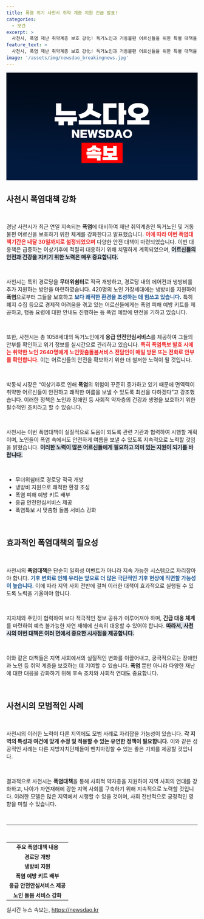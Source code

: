 ```yaml
---
title: 폭염 위기 사천시 취약 계층 지원 긴급 발표!
categories:
  - 보건
excerpt: >
  사천시, 폭염 재난 취약계층 보호 강化! 독거노인과 거동불편 어르신들을 위한 특별 대책을 마련하고, 맞춤형 안전 서비스를 제공해 폭염 피해를 최소화할 계획이다.
feature_text: >
  사천시, 폭염 재난 취약계층 보호 강化! 독거노인과 거동불편 어르신들을 위한 특별 대책을 마련하고, 맞춤형 안전 서비스를 제공해 폭염 피해를 최소화할 계획이다.
image: '/assets/img/newsdao_breakingnews.jpg'
---
```


<p><img src="/assets/img/newsdao_breakingnews.jpg" alt="firstkoreanews 속보" /></p>

<h2 data-ke-size="size26">사천시 폭염대책 강화</h2>

<p data-ke-size="size16">&nbsp;</p>

<p>경남 사천시가 최근 연일 지속되는 <strong>폭염</strong>에 대비하여 재난 취약계층인 독거노인 및 거동불편 어르신을 보호하기 위한 체계를 강화한다고 발표했습니다. <b><span style="color: #ee2323;">이에 따라 이번 폭염대책기간은 내달 30일까지로 설정되었으며</span></b> 다양한 안전 대책이 마련되었습니다. 이번 대응책은 급증하는 이상기후에 적절히 대응하기 위해 치밀하게 계획되었으며, <b><span style="background-color: #21538527;">어르신들의 안전과 건강을 지키기 위한 노력은 매우 중요합니다.</span></b></p>

<p data-ke-size="size16">&nbsp;</p>

<p>사천시는 특히 경로당을 <strong>무더위쉼터</strong>로 적극 개방하고, 경로당 내의 에어컨과 냉방비를 추가 지원하는 방안을 마련하였습니다. 420명의 노인 가장세대에는 냉방비를 지원하여 <strong>폭염</strong>으로부터 그들을 보호하고 <b><span style="color: #1a5490;">보다 쾌적한 환경을 조성하는 데 힘쓰고 있습니다.</span></b> 특히 폐지 수집 등으로 경제적 어려움을 겪고 있는 어르신들에게는 폭염 피해 예방 키트를 제공하고, 행동 요령에 대한 안내도 진행하는 등 폭염 예방에 만전을 기하고 있습니다.</p>

<p data-ke-size="size16">&nbsp;</p>

<p>또한, 사천시는 총 1058세대의 독거노인에게 <strong>응급 안전안심서비스</strong>를 제공하여 그들의 안부를 확인하고 위기 정보를 실시간으로 관리하고 있습니다. <b><span style="color: #ee2323;">특히 폭염특보 발효 시에는 취약한 노인 2640명에게 노인맞춤돌봄서비스 전담인이 매일 방문 또는 전화로 안부를 확인합니다.</span></b> 이는 어르신들의 안전을 확보하기 위한 더 철저한 노력이 될 것입니다.</p>

<p data-ke-size="size16">&nbsp;</p>

<p>박동식 시장은 “이상기후로 인해 <strong>폭염</strong>의 위험이 꾸준히 증가하고 있기 때문에 면역력이 취약한 어르신들이 안전하고 쾌적한 여름을 보낼 수 있도록 최선을 다하겠다”고 강조했습니다. 이러한 정책은 노인과 장애인 등 사회적 약자층의 건강과 생명을 보호하기 위한 필수적인 조치라고 할 수 있습니다.</p>

<p data-ke-size="size16">&nbsp;</p>

<p>사천시는 이번 폭염대책이 실질적으로 도움이 되도록 관련 기관과 협력하여 시행할 계획이며, 노인들이 폭염 속에서도 안전하게 여름을 보낼 수 있도록 지속적으로 노력할 것임을 밝혔습니다. <b><span style="background-color: #21538527;">이러한 노력이 많은 어르신들에게 필요하고 의미 있는 지원이 되기를 바랍니다.</span></b></p>

<p data-ke-size="size16">&nbsp;</p>

<ul>
    <li>무더위쉼터로 경로당 적극 개방</li>
    <li>냉방비 지원으로 쾌적한 환경 조성</li>
    <li>폭염 피해 예방 키트 배부</li>
    <li>응급 안전안심서비스 제공</li>
    <li>폭염특보 시 맞춤형 돌봄 서비스 강화</li>
</ul>

<p data-ke-size="size16">&nbsp;</p>

<h2 data-ke-size="size26">효과적인 폭염대책의 필요성</h2>

<p data-ke-size="size16">&nbsp;</p>

<p>사천시의 <strong>폭염대책</strong>은 단순히 일회성 이벤트가 아니라 지속 가능한 시스템으로 자리잡아야 합니다. <b><span style="color: #1a5490;">기후 변화로 인해 우리는 앞으로 더 많은 극단적인 기후 현상에 직면할 가능성이 높습니다.</span></b> 이에 따라 지역 사회 전반에 걸쳐 이러한 대책이 효과적으로 실행될 수 있도록 노력을 기울여야 합니다. </p>

<p data-ke-size="size16">&nbsp;</p>

<p>지자체와 주민이 협력하여 보다 적극적인 정보 공유가 이루어져야 하며, <strong>긴급 대응 체계</strong>를 마련하여 예측 불가능한 자연 재해에 신속히 대응할 수 있어야 합니다. <b><span style="background-color: #21538527;">따라서, 사천시의 이번 대책은 여러 면에서 중요한 시사점을 제공합니다.</span></b></p>

<p data-ke-size="size16">&nbsp;</p>

<p>이와 같은 대책들은 지역 사회에서의 실질적인 변화를 이끌어내고, 궁극적으로는 장애인과 노인 등 취약 계층을 보호하는 데 기여할 수 있습니다. <strong>폭염</strong> 뿐만 아니라 다양한 재난에 대한 대응을 강화하기 위해 후속 조치와 사회적 연대도 중요합니다.</p>

<p data-ke-size="size16">&nbsp;</p>

<h2 data-ke-size="size26">사천시의 모범적인 사례</h2>

<p data-ke-size="size16">&nbsp;</p>

<p>사천시의 이러한 노력이 다른 지역에도 모범 사례로 자리잡을 가능성이 있습니다. <b><span style="ee2323;">각 지역의 특성과 여건에 맞게 수정 및 적용할 수 있는 유연한 정책이 필요합니다.</span></b> 이와 같은 성공적인 사례는 다른 지방자치단체들이 벤치마킹할 수 있는 좋은 기회를 제공할 것입니다.</p>

<p data-ke-size="size16">&nbsp;</p>

<p>결과적으로 사천시는 <strong>폭염대책</strong>을 통해 사회적 약자층을 지원하여 지역 사회의 연대를 강화하고, 나아가 자연재해에 강한 지역 사회를 구축하기 위해 지속적으로 노력할 것입니다. 이러한 모델은 많은 지역에서 시행할 수 있을 것이며, 사회 전반적으로 긍정적인 영향을 미칠 수 있습니다.</p>

<p data-ke-size="size16">&nbsp;</p>

<hr>

<p data-ke-size="size16">&nbsp;</p>

<table style="width: 100%; border-collapse: collapse;">
    <tr>
        <td style="text-align: center; height: 17px;"><b>주요 폭염대책 내용</b></td>
    </tr>
    <tr>
        <td style="text-align: center; height: 17px;"><b>경로당 개방</b></td>
    </tr>
    <tr>
        <td style="text-align: center; height: 17px;"><b>냉방비 지원</b></td>
    </tr>
    <tr>
        <td style="text-align: center; height: 17px;"><b>폭염 예방 키트 배부</b></td>
    </tr>
    <tr>
        <td style="text-align: center; height: 17px;"><b>응급 안전안심서비스 제공</b></td>
    </tr>
    <tr>
        <td style="text-align: center; height: 17px;"><b>노인 돌봄 서비스 강화</b></td>
    </tr>
</table>
실시간 뉴스 속보는, <a href="https://newsdao.kr" rel="dofollow">https://newsdao.kr</a>


